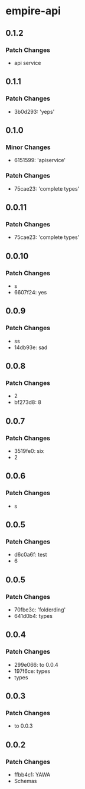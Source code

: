 # empire-api

## 0.1.2

### Patch Changes

-   api service

## 0.1.1

### Patch Changes

-   3b0d293: 'yeps'

## 0.1.0

### Minor Changes

-   6151599: 'apiservice'

### Patch Changes

-   75cae23: 'complete types'

## 0.0.11

### Patch Changes

-   75cae23: 'complete types'

## 0.0.10

### Patch Changes

-   s
-   6607f24: yes

## 0.0.9

### Patch Changes

-   ss
-   14db93e: sad

## 0.0.8

### Patch Changes

-   2
-   bf273d8: 8

## 0.0.7

### Patch Changes

-   3519fe0: six
-   2

## 0.0.6

### Patch Changes

-   s

## 0.0.5

### Patch Changes

-   d6c0a6f: test
-   6

## 0.0.5

### Patch Changes

-   70fbe3c: 'folderding'
-   641d0b4: types

## 0.0.4

### Patch Changes

-   299e066: to 0.0.4
-   197f6ce: types
-   types

## 0.0.3

### Patch Changes

-   to 0.0.3

## 0.0.2

### Patch Changes

-   ffbb4c1: YAWA
-   Schemas
